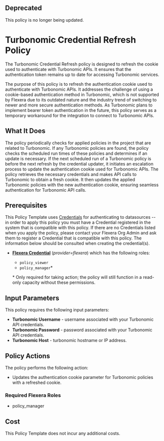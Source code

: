 ## Deprecated

This policy is no longer being updated.

# Turbonomic Credential Refresh Policy

The Turbonomic Credential Refresh policy is designed to refresh the cookie used to authenticate with Turbonomic APIs. It ensures that the authentication token remains up to date for accessing Turbonomic services.

The purpose of this policy is to refresh the authentication cookie used to authenticate with Turbonomic APIs. It addresses the challenge of using a cookie-based authentication method in Turbonomic, which is not supported by Flexera due to its outdated nature and the industry trend of switching to newer and more secure authentication methods. As Turbonomic plans to implement bearer token authentication in the future, this policy serves as a temporary workaround for the integration to connect to Turbonomic APIs.

## What It Does

The policy periodically checks for applied policies in the project that are related to Turbonomic. If any Turbonomic policies are found, the policy checks the scheduled run times of these policies and determines if an update is necessary. If the next scheduled run of a Turbonomic policy is before the next refresh by the credential updater, it initiates an escalation process to update the authentication cookie used for Turbonomic APIs. The policy retrieves the necessary credentials and makes API calls to Turbonomic to obtain a fresh cookie. It then updates the applied Turbonomic policies with the new authentication cookie, ensuring seamless authentication for Turbonomic API calls.

## Prerequisites

This Policy Template uses [Credentials](https://docs.flexera.com/flexera/EN/Automation/ManagingCredentialsExternal.htm) for authenticating to datasources -- in order to apply this policy you must have a Credential registered in the system that is compatible with this policy. If there are no Credentials listed when you apply the policy, please contact your Flexera Org Admin and ask them to register a Credential that is compatible with this policy. The information below should be consulted when creating the credential(s).

- [**Flexera Credential**](https://docs.flexera.com/flexera/EN/Automation/ProviderCredentials.htm) (*provider=flexera*) which has the following roles:
  - `policy_viewer`
  - `policy_manager`*

  \* Only required for taking action; the policy will still function in a read-only capacity without these permissions.

## Input Parameters

This policy requires the following input parameters:

- **Turbonomic Username** - username associated with your Turbonomic API credentials.
- **Turbonomic Password** - password associated with your Turbonomic API credentials.
- **Turbonomic Host** - turbonomic hostname or IP address.

## Policy Actions

The policy performs the following action:

- Updates the authentication cookie parameter for Turbonomic policies with a refreshed cookie.

### Required Flexera Roles

- policy_manager

## Cost

This Policy Template does not incur any additional costs.
